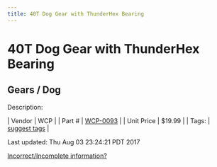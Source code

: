 ```yaml
---
title: 40T Dog Gear with ThunderHex Bearing
---
```


# 40T Dog Gear with ThunderHex Bearing
## Gears / Dog
Description: 	 

| Vendor | WCP | 
| Part # | [WCP-0093](http://www.wcproducts.net/WCP-0093) | 
| Unit Price | $19.99 | 
| Tags: | [suggest tags](https://docs.google.com/forms/d/e/1FAIpQLSeWyY8v3RgOty-MyWmh9U0iivNYN_molChYyS-0U-o-kOAv_g/viewform) | 

Last updated: Thu Aug 03 23:24:21 PDT 2017

 [Incorrect/Incomplete information?](https://docs.google.com/forms/d/e/1FAIpQLSeWyY8v3RgOty-MyWmh9U0iivNYN_molChYyS-0U-o-kOAv_g/viewform)